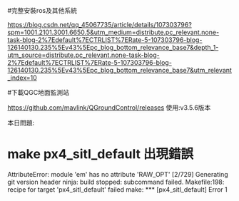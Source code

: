 #完整安裝ros及其他系統

https://blog.csdn.net/qq_45067735/article/details/107303796?spm=1001.2101.3001.6650.5&utm_medium=distribute.pc_relevant.none-task-blog-2%7Edefault%7ECTRLIST%7ERate-5-107303796-blog-126140130.235%5Ev43%5Epc_blog_bottom_relevance_base7&depth_1-utm_source=distribute.pc_relevant.none-task-blog-2%7Edefault%7ECTRLIST%7ERate-5-107303796-blog-126140130.235%5Ev43%5Epc_blog_bottom_relevance_base7&utm_relevant_index=10


#下載QGC地面監測站

https://github.com/mavlink/QGroundControl/releases
使用:v3.5.6版本

本日問題:
# make px4_sitl_default 出現錯誤
AttributeError: module 'em' has no attribute 'RAW_OPT'
[2/729] Generating git version header
ninja: build stopped: subcommand failed.
Makefile:198: recipe for target 'px4_sitl_default' failed
make: *** [px4_sitl_default] Error 1
